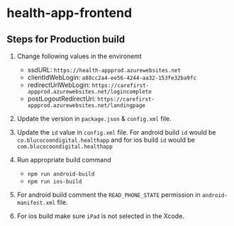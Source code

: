 # health-app-frontend

## Steps for Production build

1. Change following values in the environemt
    - ssdURL: `https://health-appprod.azurewebsites.net`
    - clientIdWebLogin: `a88cc2a4-ee56-4244-aa32-153fe32ba9fc`
    - redirectUrlWebLogin: `https://carefirst-appprod.azurewebsites.net/logincomplete`
    - postLogoutRedirectUri: `https://carefirst-appprod.azurewebsites.net/landingpage`


2. Update the version in `package.json` & `config.xml` file.


3. Update the `id` value in `config.xml` file. For android build `id` would be `co.blucocoondigital.healthapp` and for ios build `id` would be `com.blucocoondigital.healthapp`


4. Run appropriate build command
    - `npm run android-build`
    - `npm run ios-build`


5. For android build comment the `READ_PHONE_STATE` permission in `android-manifest.xml` file.

6. For ios build make sure `iPad` is not selected in the Xcode. 

